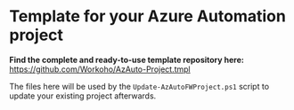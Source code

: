 # Template for your Azure Automation project

**Find the complete and ready-to-use template repository here:**
https://github.com/Workoho/AzAuto-Project.tmpl

The files here will be used by the `Update-AzAutoFWProject.ps1` script to update your existing project afterwards.
